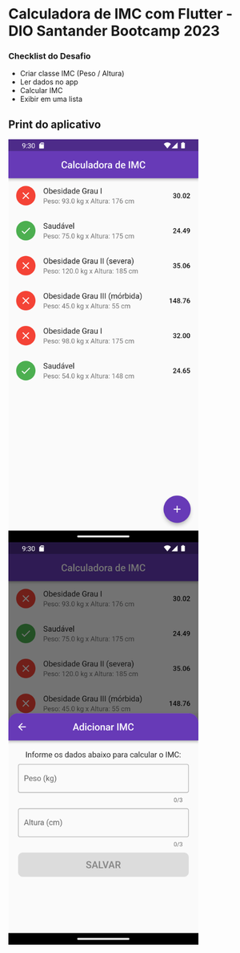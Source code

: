 # Calculadora de IMC com Flutter - DIO Santander Bootcamp 2023

### Checklist do Desafio
- Criar classe IMC (Peso / Altura)
- Ler dados no app
- Calcular IMC
- Exibir em uma lista

## Print do aplicativo

<img src="https://raw.githubusercontent.com/nathanael540/imc-com-flutter-dio/main/print-1.png" width="380" align="left"><img src="https://raw.githubusercontent.com/nathanael540/imc-com-flutter-dio/main/print-2.png" width="380" align="left">
